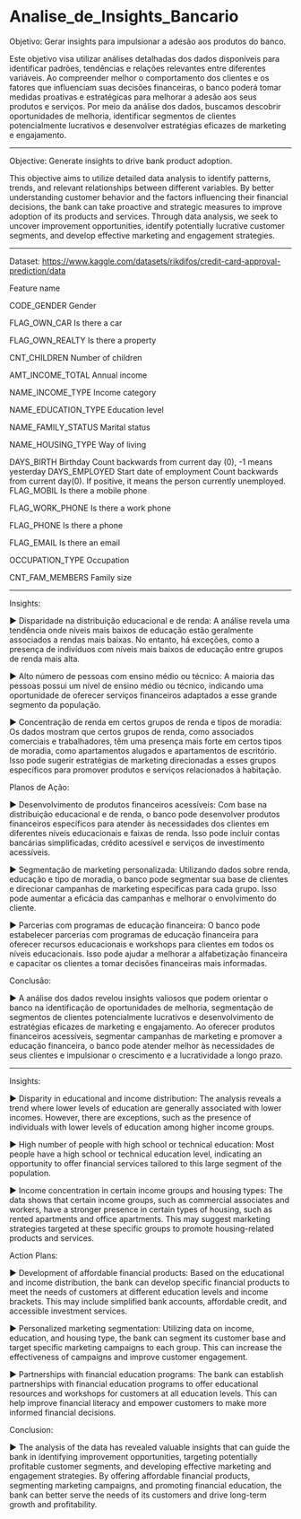 # Analise_de_Insights_Bancario

Objetivo: Gerar insights para impulsionar a adesão aos produtos do banco.

Este objetivo visa utilizar análises detalhadas dos dados disponíveis para identificar padrões, tendências e relações relevantes entre diferentes variáveis. Ao compreender melhor o comportamento dos clientes e os fatores que influenciam suas decisões financeiras, o banco poderá tomar medidas proativas e estratégicas para melhorar a adesão aos seus produtos e serviços. Por meio da análise dos dados, buscamos descobrir oportunidades de melhoria, identificar segmentos de clientes potencialmente lucrativos e desenvolver estratégias eficazes de marketing e engajamento.

__________________________________________________________________________________________________________________________________________________

Objective: Generate insights to drive bank product adoption.

This objective aims to utilize detailed data analysis to identify patterns, trends, and relevant relationships between different variables. By better understanding customer behavior and the factors influencing their financial decisions, the bank can take proactive and strategic measures to improve adoption of its products and services. Through data analysis, we seek to uncover improvement opportunities, identify potentially lucrative customer segments, and develop effective marketing and engagement strategies.

__________________________________________________________________________________________________________________________________________________

Dataset:
https://www.kaggle.com/datasets/rikdifos/credit-card-approval-prediction/data

Feature name

CODE_GENDER Gender

FLAG_OWN_CAR Is there a car

FLAG_OWN_REALTY Is there a property

CNT_CHILDREN Number of children

AMT_INCOME_TOTAL Annual income

NAME_INCOME_TYPE Income category

NAME_EDUCATION_TYPE Education level

NAME_FAMILY_STATUS Marital status

NAME_HOUSING_TYPE Way of living

DAYS_BIRTH Birthday Count backwards from current day (0), -1 means yesterday DAYS_EMPLOYED Start date of employment Count backwards from current day(0). If positive, it means the person currently unemployed. FLAG_MOBIL Is there a mobile phone

FLAG_WORK_PHONE Is there a work phone

FLAG_PHONE Is there a phone

FLAG_EMAIL Is there an email

OCCUPATION_TYPE Occupation

CNT_FAM_MEMBERS Family size
__________________________________________________________________________________________________________________________________________________

Insights:

► Disparidade na distribuição educacional e de renda: A análise revela uma tendência onde níveis mais baixos de educação estão geralmente associados a rendas mais baixas. No entanto, há exceções, como a presença de indivíduos com níveis mais baixos de educação entre grupos de renda mais alta. 

► Alto número de pessoas com ensino médio ou técnico: A maioria das pessoas possui um nível de ensino médio ou técnico, indicando uma oportunidade de oferecer serviços financeiros adaptados a esse grande segmento da população. 

► Concentração de renda em certos grupos de renda e tipos de moradia: Os dados mostram que certos grupos de renda, como associados comerciais e trabalhadores, têm uma presença mais forte em certos tipos de moradia, como apartamentos alugados e apartamentos de escritório. Isso pode sugerir estratégias de marketing direcionadas a esses grupos específicos para promover produtos e serviços relacionados à habitação. 

Planos de Ação:

► Desenvolvimento de produtos financeiros acessíveis: Com base na distribuição educacional e de renda, o banco pode desenvolver produtos financeiros específicos para atender às necessidades dos clientes em diferentes níveis educacionais e faixas de renda. Isso pode incluir contas bancárias simplificadas, crédito acessível e serviços de investimento acessíveis.

► Segmentação de marketing personalizada: Utilizando dados sobre renda, educação e tipo de moradia, o banco pode segmentar sua base de clientes e direcionar campanhas de marketing específicas para cada grupo. Isso pode aumentar a eficácia das campanhas e melhorar o envolvimento do cliente. 

► Parcerias com programas de educação financeira: O banco pode estabelecer parcerias com programas de educação financeira para oferecer recursos educacionais e workshops para clientes em todos os níveis educacionais. Isso pode ajudar a melhorar a alfabetização financeira e capacitar os clientes a tomar decisões financeiras mais informadas. 

Conclusão:

► A análise dos dados revelou insights valiosos que podem orientar o banco na identificação de oportunidades de melhoria, segmentação de segmentos de clientes potencialmente lucrativos e desenvolvimento de estratégias eficazes de marketing e engajamento. Ao oferecer produtos financeiros acessíveis, segmentar campanhas de marketing e promover a educação financeira, o banco pode atender melhor às necessidades de seus clientes e impulsionar o crescimento e a lucratividade a longo prazo.
__________________________________________________________________________________________________________________________________________________
Insights:

► Disparity in educational and income distribution: The analysis reveals a trend where lower levels of education are generally associated with lower incomes. However, there are exceptions, such as the presence of individuals with lower levels of education among higher income groups.

► High number of people with high school or technical education: Most people have a high school or technical education level, indicating an opportunity to offer financial services tailored to this large segment of the population.

► Income concentration in certain income groups and housing types: The data shows that certain income groups, such as commercial associates and workers, have a stronger presence in certain types of housing, such as rented apartments and office apartments. This may suggest marketing strategies targeted at these specific groups to promote housing-related products and services.

Action Plans:

► Development of affordable financial products: Based on the educational and income distribution, the bank can develop specific financial products to meet the needs of customers at different education levels and income brackets. This may include simplified bank accounts, affordable credit, and accessible investment services.

► Personalized marketing segmentation: Utilizing data on income, education, and housing type, the bank can segment its customer base and target specific marketing campaigns to each group. This can increase the effectiveness of campaigns and improve customer engagement.

► Partnerships with financial education programs: The bank can establish partnerships with financial education programs to offer educational resources and workshops for customers at all education levels. This can help improve financial literacy and empower customers to make more informed financial decisions.

Conclusion:

► The analysis of the data has revealed valuable insights that can guide the bank in identifying improvement opportunities, targeting potentially profitable customer segments, and developing effective marketing and engagement strategies. By offering affordable financial products, segmenting marketing campaigns, and promoting financial education, the bank can better serve the needs of its customers and drive long-term growth and profitability.







